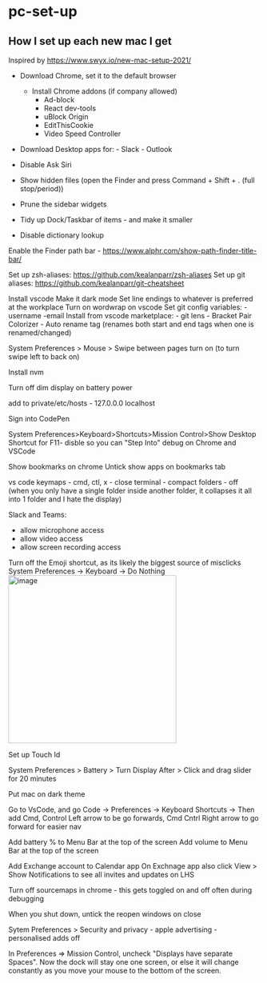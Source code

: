 # pc-set-up
## How I set up each new mac I get
Inspired by https://www.swyx.io/new-mac-setup-2021/ 

- Download Chrome, set it to the default browser
    - Install Chrome addons (if company allowed)
    	- Ad-block
        - React dev-tools
        - uBlock Origin
        - EditThisCookie
        - Video Speed Controller

- Download Desktop apps for:
		- Slack
		- Outlook

- Disable Ask Siri  
- Show hidden files (open the Finder and press Command + Shift + . (full stop/period))  
- Prune the sidebar widgets    
- Tidy up Dock/Taskbar of items - and make it smaller   
- Disable dictionary lookup  
    
Enable the Finder path bar - https://www.alphr.com/show-path-finder-title-bar/

Set up zsh-aliases: https://github.com/kealanparr/zsh-aliases
Set up git aliases: https://github.com/kealanparr/git-cheatsheet

Install vscode
Make it dark mode
Set line endings to whatever is preferred at the workplace
Turn on wordwrap on vscode
Set git config variables:
	-username
	-email
Install from vscode marketplace:
	- git lens
	- Bracket Pair Colorizer
	- Auto rename tag (renames both start and end tags when one is renamed/changed)

System Preferences > Mouse > Swipe between pages turn on (to turn swipe left to back on)

Install nvm

Turn off dim display on battery power

add to private/etc/hosts
	- 127.0.0.0 localhost

Sign into CodePen

System Preferences>Keyboard>Shortcuts>Mission Control>Show Desktop Shortcut for F11- disble so you can "Step Into" debug on Chrome and VSCode

Show bookmarks on chrome
Untick show apps on bookmarks tab

vs code keymaps
	- cmd, ctl, x - close terminal
	- compact folders - off (when you only have a single folder inside another folder, it collapses it all into 1 folder and I hate the display)

Slack and Teams:
- allow microphone access
- allow video access
- allow screen recording access

Turn off the Emoji shortcut, as its likely the biggest source of misclicks
System Preferences -> Keyboard -> Do Nothing
<img width="336" alt="image" src="https://user-images.githubusercontent.com/25173414/190615105-0e218dd4-a944-4045-9ece-ae7246ae3336.png">

Set up Touch Id

System Preferences > Battery > Turn Display After > Click and drag slider for 20 minutes

Put mac on dark theme

Go to VsCode, and go Code -> Preferences -> Keyboard Shortcuts -> Then add Cmd, Control Left arrow to be go forwards, Cmd Cntrl Right arrow to go forward for easier nav

Add battery % to Menu Bar at the top of the screen
Add volume to Menu Bar at the top of the screen

Add Exchange account to Calendar app
On Exchnage app also click View > Show Notifications to see all invites and updates on LHS

Turn off sourcemaps in chrome - this gets toggled on and off often during debugging
  
When you shut down, untick the reopen windows on close

Sytem Preferences > Security and privacy
	- apple advertising - personalised adds off

In Preferences => Mission Control, uncheck "Displays have separate Spaces".
Now the dock will stay one one screen, or else it will change constantly as you move your mouse to the bottom of the screen.
